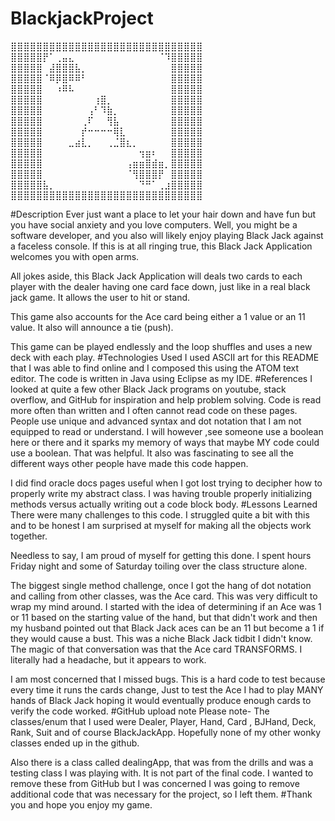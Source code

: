 # BlackjackProject
⣿⣿⣿⣿⣿⣿⣿⣿⣿⣿⣿⣿⣿⣿⣿⣿⣿⣿⣿⣿⣿⣿⣿⣿⣿⣿⣿⣿⣿⣿
⣿⣿⣿⣿⣿⡟⠁⢀⣤⣄⠀⠀⠀⠀⠀⠀⠀⠀⠀⠀⠀⠀⠀⠈⠹⣿⣿⣿⣿⣿
⣿⣿⣿⣿⣿⠀⣼⣿⣿⣿⣧⡀⠀⠀⠀⠀⠀⠀⠀⠀⠀⠀⠀⠀⠀⣿⣿⣿⣿⣿
⣿⣿⣿⣿⣿⠈⠿⡿⣿⠿⠿⠃⠀⠀⠀⠀⠀⠀⠀⠀⠀⠀⠀⠀⠀⣿⣿⣿⣿⣿
⣿⣿⣿⣿⣿⠀⠀⠰⠿⠧⠀⠀⠀⠀⠀⠀⠀⠀⠀⠀⠀⠀⠀⠀⠀⣿⣿⣿⣿⣿
⣿⣿⣿⣿⣿⠀⠀⠀⠀⠀⠀⠀⠀⢰⣿⡀⠀⠀⠀⠀⠀⠀⠀⠀⠀⣿⣿⣿⣿⣿
⣿⣿⣿⣿⣿⠀⠀⠀⠀⠀⠀⠀⢠⠃⠹⣷⡀⠀⠀⠀⠀⠀⠀⠀⠀⣿⣿⣿⣿⣿
⣿⣿⣿⣿⣿⠀⠀⠀⠀⠀⠀⢀⠏⠀⠀⢻⣧⠀⠀⠀⠀⠀⠀⠀⠀⣿⣿⣿⣿⣿
⣿⣿⣿⣿⣿⠀⠀⠀⠀⠀⠀⡞⠒⠒⠒⠒⢿⣇⠀⠀⠀⠀⠀⠀⠀⣿⣿⣿⣿⣿
⣿⣿⣿⣿⣿⠀⠀⠀⠀⣀⣴⣇⡀⠀⠀⢀⣈⣿⣆⡀⠀⠀⠀⠀⠀⣿⣿⣿⣿⣿
⣿⣿⣿⣿⣿⠀⠀⠀⠀⠀⠀⠀⠀⠀⠀⠀⠀⠀⠀⠀⢲⣶⠆⠀⠀⣿⣿⣿⣿⣿
⣿⣿⣿⣿⣿⠀⠀⠀⠀⠀⠀⠀⠀⠀⠀⠀⠀⠀⢠⣶⣶⣿⣾⣶⡀⣿⣿⣿⣿⣿
⣿⣿⣿⣿⣿⠀⠀⠀⠀⠀⠀⠀⠀⠀⠀⠀⠀⠀⠈⢻⣿⣿⣿⡟⠀⣿⣿⣿⣿⣿
⣿⣿⣿⣿⣿⣧⡀⠀⠀⠀⠀⠀⠀⠀⠀⠀⠀⠀⠀⠀⠙⠛⠁⢀⣰⣿⣿⣿⣿⣿
⣿⣿⣿⣿⣿⣿⣿⣿⣿⣿⣿⣿⣿⣿⣿⣿⣿⣿⣿⣿⣿⣿⣿⣿⣿⣿⣿⣿⣿⣿

#Description
Ever just want a place to let your hair down and have fun but you have social anxiety and you love computers. Well, you might be a software developer, and you also will likely enjoy playing Black Jack against a faceless console. If this is at all ringing true, this Black Jack Application welcomes you with open arms.

All jokes aside, this Black Jack Application will deals two cards to each player with the dealer having one card face down, just like in a real black jack game.  It allows the user to hit or stand.

This game also accounts for the Ace card being either a 1 value or an 11 value. It also will announce a tie (push).

This game can be played endlessly and the loop shuffles and uses a new deck with each play.
#Technologies Used
I used ASCII art for this README that I was able to find online and I composed this using the ATOM text editor. The code is written in Java using Eclipse as my IDE.
#References
I looked at quite a few other Black Jack programs on youtube, stack overflow, and GitHub for inspiration and help problem solving. Code is read more often than written and I often cannot read code on these pages. People use unique and advanced syntax and dot notation that I am not equipped to read or understand. I will however ,see someone use a boolean here or there and it sparks my memory of ways that maybe MY code could use a boolean. That was helpful. It also was fascinating to see all the different ways other people have made this code happen.

I did find oracle docs pages useful when I got lost trying to decipher how to properly write my abstract class. I was having trouble properly initializing methods versus actually writing out a code block body.
#Lessons Learned
There were many challenges to this code. I struggled quite a bit with this and to be honest I am surprised at myself for making all the objects work together.

Needless to say, I am proud of myself for getting this done. I spent hours Friday night and some of Saturday toiling over the class structure alone.

The biggest single method challenge, once I got the hang of dot notation and calling from other classes, was the Ace card. This was very difficult to wrap my mind around. I started with the idea of determining if an Ace was 1 or 11 based on the starting value of the hand, but that didn't work and then my husband pointed out that Black Jack aces can be an 11 but become a 1 if they would cause a bust. This was a niche Black Jack tidbit I didn't know. The magic of that conversation was that the Ace card TRANSFORMS. I literally had a headache, but it appears to work.

I am most concerned that I missed bugs. This is a hard code to test because every time it runs the cards change, Just to test the Ace I had to play MANY hands of Black Jack hoping it would eventually produce enough cards to verify the code worked.
#GitHub upload note
Please note- The classes/enum that I used were Dealer, Player, Hand, Card , BJHand, Deck, Rank, Suit and of course BlackJackApp. Hopefully none of my other wonky classes ended up in the github.

Also there is a class called dealingApp, that was from the drills and was a testing class I was playing with. It is not part of the final code.
I wanted to remove these from GitHub but I was concerned I was going to remove additional code that was necessary for the project, so I left them.
#Thank you and hope you enjoy my game.
